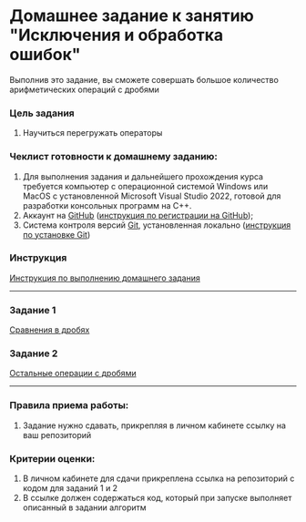 # Домашнее задание к занятию "Исключения и обработка ошибок"

Выполнив это задание, вы сможете совершать большое количество арифметических операций с дробями

### Цель задания

1. Научиться перегружать операторы

### Чеклист готовности к домашнему заданию:

1. Для выполнения задания и дальнейшего прохождения курса требуется компьютер с операционной системой Windows или MacOS с установленной Microsoft Visual Studio 2022, готовой для разработки консольных программ на C++.
2. Аккаунт на [GitHub](https://github.com/) ([инструкция по регистрации на GitHub](https://github.com/netology-code/cppm-homeworks/tree/main/common/sign%20up));
3. Система контроля версий [Git](https://git-scm.com/), установленная локально ([инструкция по установке Git](https://github.com/netology-code/cppm-homeworks/tree/main/common/download))

### Инструкция

[Инструкция по выполнению домашнего задания](https://github.com/netology-code/cppm-homeworks/blob/main/common/readme.md)

------

### Задание 1

[Сравнения в дробях](01)

### Задание 2

[Остальные операции с дробями](02)

------

### Правила приема работы:

1. Задание нужно сдавать, прикрепляя в личном кабинете ссылку на ваш репозиторий

### Критерии оценки:

1. В личном кабинете для сдачи прикреплена ссылка на репозиторий с кодом для заданий 1 и 2
2. В ссылке должен содержаться код, который при запуске выполняет описанный в задании алгоритм



